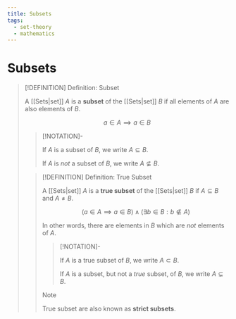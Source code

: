 ```yaml
---
title: Subsets
tags:
  - set-theory
  - mathematics
---
```


# Subsets

>[!DEFINITION] Definition: Subset
>
>A [[Sets|set]] $A$ is a **subset** of the [[Sets|set]] $B$ if all elements of $A$ are also elements of $B$.
>
>$$
>a \in A \implies a \in B
>$$
>
>>[!NOTATION]-
>>
>>If $A$ is a subset of $B$, we write $A \subseteq B$.
>>
>>If $A$ is *not* a subset of $B$, we write $A \not\subseteq B$.
>>
>
>>[!DEFINITION] Definition: True Subset
>>
>>A [[Sets|set]] $A$ is a **true subset** of the [[Sets|set]] $B$ if $A \subseteq B$ and $A \ne B$.
>>
>>$$
>>(a\in A \implies a\in B) \land (\exists b \in B : b \notin A)
>>$$
>>
>>In other words, there are elements in $B$ which are *not* elements of $A$.
>>
>>>[!NOTATION]-
>>>
>>>If $A$ is a true subset of $B$, we write $A \subset B$.
>>>
>>>If $A$ is a subset, but not a *true* subset, of $B$, we write $A \subsetneq B$.
>>>
>>
>>>[!NOTE]
>>>
>>>True subset are also known as **strict subsets**.
>>>
>>
>